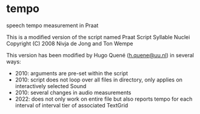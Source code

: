 # tempo
speech tempo measurement in Praat

This is a modified version of the script named Praat Script Syllable Nuclei 
Copyright (C) 2008  Nivja de Jong and Ton Wempe

This version has been modified by Hugo Quené (h.quene@uu.nl) in several ways:
- 2010: arguments are pre-set within the script
- 2010: script does not loop over all files in directory, only applies on interactively selected Sound
- 2010: several changes in audio measurements
- 2022: does not only work on entire file but also reports tempo for each interval of interval tier of associated TextGrid
